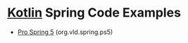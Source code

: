 # [Kotlin](https://kotlinlang.org/) Spring Code Examples

- [Pro Spring 5](http://www.apress.com/us/book/9781484228074) (org.vld.spring.ps5)

